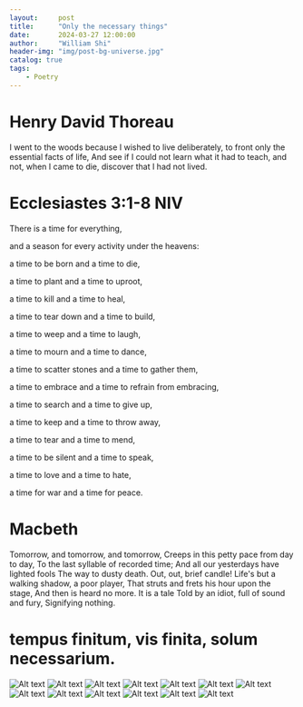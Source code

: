 ```yaml
---
layout:     post
title:      "Only the necessary things"
date:       2024-03-27 12:00:00
author:     "William Shi"
header-img: "img/post-bg-universe.jpg"
catalog: true
tags:
    - Poetry
---
```

# Henry David Thoreau
I went to the woods because I wished to live deliberately,
to front only the essential facts of life,
And see if I could not learn what it had to teach,
and not, when I came to die, discover that I had not lived.


# Ecclesiastes 3:1-8 NIV

There is a time for everything, 

and a season for every activity under the heavens: 

a time to be born and a time to die, 

a time to plant and a time to uproot,

 a time to kill and a time to heal, 
 
 a time to tear down and a time to build, 
 
 a time to weep and a time to laugh, 
 
 a time to mourn and a time to dance, 
 
 a time to scatter stones and a time to gather them, 
 
 a time to embrace and a time to refrain from embracing, 
 
 a time to search and a time to give up,
 
  a time to keep and a time to throw away, 
  
  a time to tear and a time to mend, 
  
  a time to be silent and a time to speak,
  
   a time to love and a time to hate, 
   
   a time for war and a time for peace.


# Macbeth

Tomorrow, and tomorrow, and tomorrow,
Creeps in this petty pace from day to day,
To the last syllable of recorded time;
And all our yesterdays have lighted fools
The way to dusty death. Out, out, brief candle!
Life's but a walking shadow, a poor player,
That struts and frets his hour upon the stage,
And then is heard no more. It is a tale
Told by an idiot, full of sound and fury,
Signifying nothing.


# tempus finitum, vis finita, solum necessarium.

![Alt text](https://raw.githubusercontent.com/swl007007/swl007007.github.io/master/_posts/040524/Screenshot%202024-04-05%20181339.png "universe")
![Alt text](https://raw.githubusercontent.com/swl007007/swl007007.github.io/master/_posts/040524/Screenshot%202024-04-05%20181420.png "universe")
![Alt text](https://raw.githubusercontent.com/swl007007/swl007007.github.io/master/_posts/040524/Screenshot%202024-04-05%20181429.png "universe")
![Alt text](https://raw.githubusercontent.com/swl007007/swl007007.github.io/master/_posts/040524/Screenshot%202024-04-05%20181439.png "universe")
![Alt text](https://raw.githubusercontent.com/swl007007/swl007007.github.io/master/_posts/040524/Screenshot%202024-04-05%20181450.png "universe")
![Alt text](https://raw.githubusercontent.com/swl007007/swl007007.github.io/master/_posts/040524/Screenshot%202024-04-05%20181455.png "universe")
![Alt text](https://raw.githubusercontent.com/swl007007/swl007007.github.io/master/_posts/040524/Screenshot%202024-04-05%20181500.png "universe")
![Alt text](https://raw.githubusercontent.com/swl007007/swl007007.github.io/master/_posts/040524/Screenshot%202024-04-05%20181507.png "universe")
![Alt text](https://raw.githubusercontent.com/swl007007/swl007007.github.io/master/_posts/040524/Screenshot%202024-04-05%20181519.png "universe")
![Alt text](https://raw.githubusercontent.com/swl007007/swl007007.github.io/master/_posts/040524/Screenshot%202024-04-05%20181524.png "universe")
![Alt text](https://raw.githubusercontent.com/swl007007/swl007007.github.io/master/_posts/040524/Screenshot%202024-04-05%20181529.png "universe")
![Alt text](https://raw.githubusercontent.com/swl007007/swl007007.github.io/master/_posts/040524/Screenshot%202024-04-05%20181608.png "universe")
![Alt text](https://raw.githubusercontent.com/swl007007/swl007007.github.io/master/_posts/040524/Screenshot%202024-04-05%20181612.png "universe")




